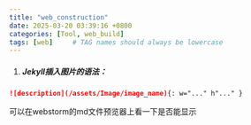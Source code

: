 ```yaml
---
title: "web_construction"
date: 2025-03-20 03:39:16 +0800
categories: [Tool, web_build]
tags: [web]     # TAG names should always be lowercase
---
```

1. ##### Jekyll插入图片的语法：
```md
![description](/assets/Image/image_name){: w="..." h"..." }
```
可以在webstorm的md文件预览器上看一下是否能显示
